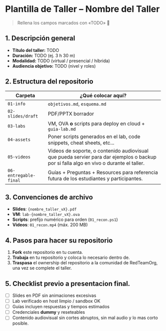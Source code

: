 # Plantilla de Taller – Nombre del Taller
> Rellena los campos marcados con «TODO» 🚀

## 1. Descripción general
- **Título del taller:** TODO
- **Duración:** TODO (ej. 3 h 30 m)
- **Modalidad:** TODO (virtual / presencial / híbrida)  
- **Audiencia objetivo:** TODO (nivel y roles)  

## 2. Estructura del repositorio
| Carpeta | ¿Qué colocar aquí? |
|---------|--------------------|
| `01-info` | `objetivos.md`, `esquema.md` | 
| `02-slides/draft` | PDF/PPTX borrador | 
| `03-labs` | VM, OVA **o** scripts para deploy en cloud + `guia-lab.md` |
| `04-assets` | Poner scripts generados en el lab, code snippets, cheat sheets, etc... | 
| `05-videos` | Videos de soporte, o contenido audiovisual que pueda servier para dar ejemplos o backup por si falla algo en vivo o durante el taller. | 
| `06-entregable-final` | Guías + Preguntas + Resources para referencia futura de los estudiantes y participantes. |

## 3. Convenciones de archivo
- **Slides**: `{nombre_taller_vX}.pdf`  
- **VM**: `lab-{nombre_taller_vX}.ova`  
- **Scripts**: prefijo numérico para orden (`01_recon.ps1`)  
- **Vídeos**: `01_recon.mp4` (máx. 200 MB)

## 4. Pasos para hacer su repositorio
1. **Fork** este repositorio en tu cuenta.  
2. **Trabaja** en tu repositorio y coloca lo necesario dentro de.
3. **Traspasa** el ownership del repositorio a la comunidad de RedTeamOrg, una vez se complete el taller.

## 5. Checklist previo a presentacion final.
- [ ] Slides en PDF sin animaciones excesivas  
- [ ] Lab verificado en host limpio / sandbox OK  
- [ ] Guías incluyen respuestas y tiempos estimados  
- [ ] Credenciales **dummy** y reseteables  
- [ ] Contenido audiovisual sin cortes abruptos, sin mal audio y lo mas corto posible.  
